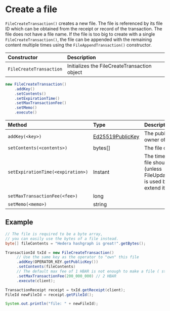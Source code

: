 # Create a file

`FileCreateTransaction()` creates a new file. The file is referenced by its file ID which can be obtained from the receipt or record of the transaction. The file does not have a file name. If the file is too big to create with a single `FileCreateTransaction()`, the file can be appended with the remaining content multiple times using the `FileAppendTransaction()` constructor.



| Constructor | Description |
| :--- | :--- |
| `FileCreateTransaction` | Initializes the FileCreateTransaction object |

```java
new FileCreateTransaction()
    .addKey()
    .setContents()
    .setExpirationTime()
    .setMaxTransactionFee()
    .setMemo()
    .execute()

```

| Method | Type | Description |
| :--- | :--- | :--- |
| `addKey(<key>)` | [Ed25519PublicKey](https://github.com/hashgraph/hedera-sdk-java/blob/master/src/main/java/com/hedera/hashgraph/sdk/crypto/ed25519/Ed25519PublicKey.java) | The public key of the owner of the file |
| `setContents(<contents>)` | bytes\[\] | The file contents |
| `setExpirationTime(<expiration>)` | Instant | The time at which this file should expire \(unless FileUpdateTransaction is used before then to extend its life\) |
| `setMaxTransactionFee(<fee>)` | long |  |
| `setMemo(<memo>)` | string |  |

## Example

```java
// The file is required to be a byte array,
// you can easily use the bytes of a file instead.
byte[] fileContents = "Hedera hashgraph is great!".getBytes();

TransactionId txId = new FileCreateTransaction()
     // Use the same key as the operator to "own" this file
     .addKey(OPERATOR_KEY.getPublicKey())
     .setContents(fileContents)
     // The default max fee of 1 HBAR is not enough to make a file ( starts around 1.1 HBAR )
     .setMaxTransactionFee(200_000_000) // 2 HBAR
     .execute(client);

TransactionReceipt receipt = txId.getReceipt(client);
FileId newFileId = receipt.getFileId();

System.out.println("file: " + newFileId);
```


